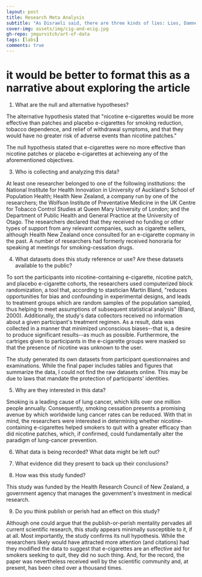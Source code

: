 ```yaml
---
layout: post
title: Research Meta Analysis
subtitle: "As Disraeli said, there are three kinds of lies: Lies, Damned Lies, and Statistics. On that note, let's talk about smoking."
cover-img: assets/img/cig-and-ecig.jpg
gh-repo: jmgurvitch/art-of-data
tags: [labs]
comments: true
---
```



# it would be better to format this as a narrative about exploring the article

1. What are the null and alternative hypotheses?

The alternative hypothesis stated that "nicotine e-cigarettes would be more effective than patches and placebo e-cigarettes for smoking reduction, tobacco dependence, and relief of withdrawal symptoms, and that they would have no greater risk of adverse events than nicotine patches."

The null hypothesis stated that e-cigarettes were no more effective than nicotine patches or placebo e-cigarettes at achieveing any of the aforementioned objectives.

3. Who is collecting and analyzing this data?

At least one researcher belonged to one of the following institutions: the National Institute for Health Innovation in University of Auckland's School of Population Health; Health New Zealand, a company run by one of the researchers; the Wolfson Institute of Preventative Medicine in the UK Centre for Tobacco Control Studies at Queen Mary University of London; and the Department of Public Health and General Practice at the University of Otago. The researchers declared that they received no funding or other types of support from any relevant companies, such as cigarette sellers, although Health New Zealand once consulted for an e-cigarette copmany in the past. A number of researchers had formerly received honoraria for speaking at meetings for smoking-cessation drugs.

4. What datasets does this study reference or use? Are these datasets available to the public?

To sort the participants into nicotine-containing e-cigarette, nicotine patch, and placebo e-cigarette cohorts, the researchers used computerized block randomization, a tool that, according to stastician Martin Bland, "reduces opportunities for bias and confounding in experimental designs, and leads to treatment groups which are random samples of the population sampled, thus helping to meet assumptions of subsequent statistical analysis" (Bland, 2000). Additionally, the study's data collectors received no information about a given participant's treatment regimen. As a result, data was collected in a manner that minimized unconscious biases--that is, a desire to produce significant results--as much as possible. Furthermore, the cartriges given to participants in the e-cigarette groups were masked so that the presence of nicotine was unknown to the user.

The study generated its own datasets from participant questionnaires and examinations. While the final paper includes tables and figures that summarize the data, I could not find the raw datasets online. This may be due to laws that mandate the protection of participants' identities. 

5. Why are they interested in this data?

Smoking is a leading cause of lung cancer, which kills over one million people annually. Consequently, smoking cessation presents a promising avenue by which worldwide lung cancer rates can be reduced. With that in mind, the researchers were interested in determining whether nicotine-containing e-cigarettes helped smokers to quit with a greater efficacy than did nicotine patches, which, if confirmed, could fundamentally alter the paradigm of lung-cancer prevention. 

6. What data is being recorded? What data might be left out?



7. What evidence did they present to back up their conclusions?



8. How was this study funded?

This study was funded by the Health Research Council of New Zealand, a government agency that manages the government's investment in medical research.

9. Do you think publish or perish had an effect on this study?

Although one could argue that the publish-or-perish mentality pervades all current scientific research, this study appears minimally susceptible to it, if at all. Most importantly, the study confirms its null hypothesis. While the researchers likely would have attracted more attention (and citations) had they modified the data to suggest that e-cigarettes are an effective aid for smokers seeking to quit, they did no such thing. And, for the record, the paper was nevertheless received well by the scientific community and, at present, has been cited over a thousand times.
